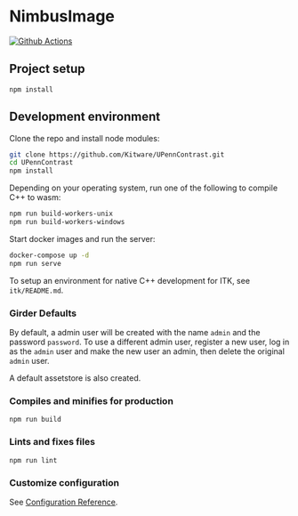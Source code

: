 # NimbusImage

[![Github Actions][github-actions-image]][github-actions-url]

## Project setup

```
npm install
```

## Development environment

Clone the repo and install node modules:
```sh
git clone https://github.com/Kitware/UPennContrast.git
cd UPennContrast
npm install
```

Depending on your operating system, run one of the following to compile C++ to wasm:
```sh
npm run build-workers-unix
npm run build-workers-windows
```

Start docker images and run the server:
```sh
docker-compose up -d
npm run serve
```

To setup an environment for native C++ development for ITK, see `itk/README.md`.

### Girder Defaults

By default, a admin user will be created with the name `admin` and the password `password`.  To use a different admin user, register a new user, log in as the `admin` user and make the new user an admin, then delete the original `admin` user.

A default assetstore is also created.

### Compiles and minifies for production

```
npm run build
```

### Lints and fixes files

```
npm run lint
```

### Customize configuration

See [Configuration Reference](https://cli.vuejs.org/config/).

[github-actions-image]: https://github.com/Kitware/UPennContrast/workflows/node/badge.svg
[github-actions-url]: https://github.com/Kitware/UPennContrast/actions
